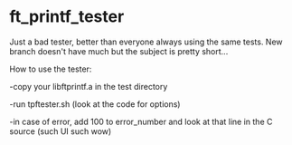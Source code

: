 # ft_printf_tester

Just a bad tester, better than everyone always using the same tests.
New branch doesn't have much but the subject is pretty short...

How to use the tester:

-copy your libftprintf.a in the test directory

-run tpftester.sh (look at the code for options)

-in case of error, add 100 to error_number and look at that line in the C source (such UI such wow)
